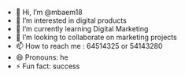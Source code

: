 - 👋 Hi, I’m @mbaem18
- 👀 I’m interested in digital products
- 🌱 I’m currently learning Digital Marketing
- 💞️ I’m looking to collaborate on marketing projects
- 📫 How to reach me : 64514325 or 54143280
- 😄 Pronouns: he
- ⚡ Fun fact: success

<!---
mbaem18/mbaem18 is a ✨ special ✨ repository because its `README.md` (this file) appears on your GitHub profile.
You can click the Preview link to take a look at your changes.
--->
